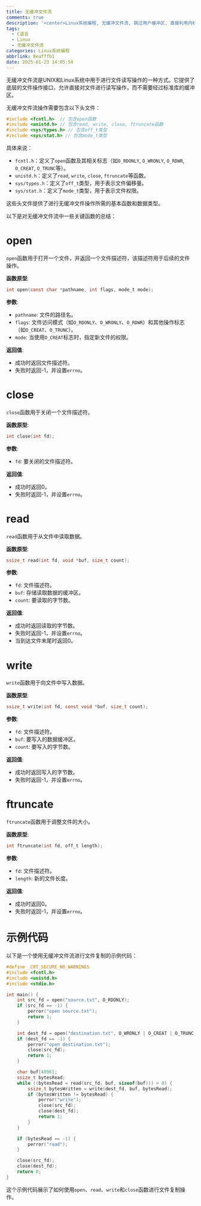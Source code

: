 ```yaml
---
title: 无缓冲文件流
comments: true
description: '<center>Linux系统编程, 无缓冲文件流, 跳过用户缓冲区, 直接利用内核缓冲区进行文件读写.</center>'
tags:
  - C语言
  - Linux
  - 无缓冲文件流
categories: Linux系统编程
abbrlink: 8eafffb1
date: 2025-01-23 14:05:54
---
```



无缓冲文件流是UNIX和Linux系统中用于进行文件读写操作的一种方式。它提供了底层的文件操作接口，允许直接对文件进行读写操作，而不需要经过标准库的缓冲区。


无缓冲文件流操作需要包含以下头文件：

```c
#include <fcntl.h>  // 包含open函数
#include <unistd.h> // 包含read, write, close, ftruncate函数
#include <sys/types.h> // 包含off_t类型
#include <sys/stat.h> // 包含mode_t类型
```

具体来说：
- `fcntl.h`：定义了`open`函数及其相关标志（如`O_RDONLY`, `O_WRONLY`, `O_RDWR`, `O_CREAT`, `O_TRUNC`等）。
- `unistd.h`：定义了`read`, `write`, `close`, `ftruncate`等函数。
- `sys/types.h`：定义了`off_t`类型，用于表示文件偏移量。
- `sys/stat.h`：定义了`mode_t`类型，用于表示文件权限。

这些头文件提供了进行无缓冲文件操作所需的基本函数和数据类型。

以下是对无缓冲文件流中一些关键函数的总结：

# open
`open`函数用于打开一个文件，并返回一个文件描述符，该描述符用于后续的文件操作。

**函数原型**:
```c
int open(const char *pathname, int flags, mode_t mode);
```

**参数**:
- `pathname`: 文件的路径名。
- `flags`: 文件访问模式（如`O_RDONLY`、`O_WRONLY`、`O_RDWR`）和其他操作标志（如`O_CREAT`、`O_TRUNC`）。
- `mode`: 当使用`O_CREAT`标志时，指定新文件的权限。

**返回值**:
- 成功时返回文件描述符。
- 失败时返回-1，并设置`errno`。

# close
`close`函数用于关闭一个文件描述符。

**函数原型**:
```c
int close(int fd);
```

**参数**:
- `fd`: 要关闭的文件描述符。

**返回值**:
- 成功时返回0。
- 失败时返回-1，并设置`errno`。

# read
`read`函数用于从文件中读取数据。

**函数原型**:
```c
ssize_t read(int fd, void *buf, size_t count);
```

**参数**:
- `fd`: 文件描述符。
- `buf`: 存储读取数据的缓冲区。
- `count`: 要读取的字节数。

**返回值**:
- 成功时返回读取的字节数。
- 失败时返回-1，并设置`errno`。
- 当到达文件末尾时返回0。

# write
`write`函数用于向文件中写入数据。

**函数原型**:
```c
ssize_t write(int fd, const void *buf, size_t count);
```

**参数**:
- `fd`: 文件描述符。
- `buf`: 要写入的数据缓冲区。
- `count`: 要写入的字节数。

**返回值**:
- 成功时返回写入的字节数。
- 失败时返回-1，并设置`errno`。

# ftruncate
`ftruncate`函数用于调整文件的大小。

**函数原型**:
```c
int ftruncate(int fd, off_t length);
```

**参数**:
- `fd`: 文件描述符。
- `length`: 新的文件长度。

**返回值**:
- 成功时返回0。
- 失败时返回-1，并设置`errno`。

# 示例代码
以下是一个使用无缓冲文件流进行文件复制的示例代码：

```c
#define _CRT_SECURE_NO_WARNINGS
#include <fcntl.h>
#include <unistd.h>
#include <stdio.h>

int main() {
    int src_fd = open("source.txt", O_RDONLY);
    if (src_fd == -1) {
        perror("open source.txt");
        return 1;
    }

    int dest_fd = open("destination.txt", O_WRONLY | O_CREAT | O_TRUNC, 0644);
    if (dest_fd == -1) {
        perror("open destination.txt");
        close(src_fd);
        return 1;
    }

    char buf[4096];
    ssize_t bytesRead;
    while ((bytesRead = read(src_fd, buf, sizeof(buf))) > 0) {
        ssize_t bytesWritten = write(dest_fd, buf, bytesRead);
        if (bytesWritten != bytesRead) {
            perror("write");
            close(src_fd);
            close(dest_fd);
            return 1;
        }
    }

    if (bytesRead == -1) {
        perror("read");
    }

    close(src_fd);
    close(dest_fd);
    return 0;
}
```

这个示例代码展示了如何使用`open`、`read`、`write`和`close`函数进行文件复制操作。
